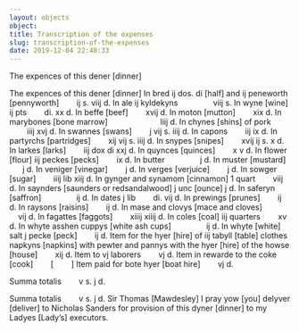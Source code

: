 ```yaml
---
layout: objects
object:
title: Transcription of the expenses
slug: transcription-of-the-expenses
date: 2019-12-04 22:40:33
---
```

The expences of this dener [dinner]

The expences of this dener [dinner]  In bred ij dos. di [half] and  ij peneworth [pennyworth]        ij s. viij d. In ale ij kyldekyns                viij s.  In wyne [wine] ij pts        di. xx d.  In beffe [beef]        xvij d.  In moton [mutton]        xix d.  In marybones [bone marrow]                        liij d. In chynes [shins] of pork                iiij xvj d. In swannes [swans]        j vij s. iiij d.  In capons        iij ix d.  In partyrchs [partridges]        xij vij s. iiij d.  In snypes [snipes]        xvij ij s. x d.  In larkes [larks]        iij dox di xxj d.  In quynces [quinces]        x v d.  In flower [flour] iij peckes [pecks]        ix d. In butter                j d.  In muster [mustard]        j d.  In veniger [vinegar]        j d.  In verges [verjuice]        j d.  In sowger [sugar]        iiij lib xiij d.  In gynger and synamom [cinnamon] 1 quart        viij d. In saynders [saunders or redsandalwood] j unc [ounce] j d. In saferyn [saffron]                ij d.  In dates j lib        di. vij d.  In prewings [prunes]        ij d.  In raysons [raisins]        ij d.  In mase and clovys [mace and cloves]                vij d. In fagattes [faggots]        xiiij xiiij d.  In coles [coal] iij quarters        xv d. In whyte asshen cuppys [white ash cups]                ij d.  In whyte [white] salt j pecke [peck]        ij d.  Item for the hyer [hire] of iij tabyll [table] clothes napkyns [napkins] with pewter and pannys with the  hyer [hire] of the howse [house]        xij d.  Item to vj laborers        vj d.  Item in rewarde to the coke [cook]        [        ]  Item paid for bote hyer [boat hire]        vj d.

Summa totalis        v s. j d.

Summa totalis        v s. j d.  Sir Thomas [Mawdesley] I pray yow [you] delyver [deliver] to Nicholas Sanders for provision of this dyner [dinner] to my Ladyes [Lady’s] executors.
